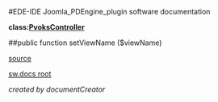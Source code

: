 #EDE-IDE Joomla_PDEngine_plugin
software documentation

**class:[PvoksController](../PvoksController.md)**



##public function setViewName ($viewName) 


[source](../../../admin/controllers/controller.php)

[sw.docs root](../)

*created by documentCreator*

